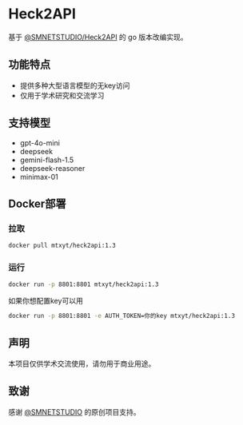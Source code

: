 # Heck2API

基于 [@SMNETSTUDIO/Heck2API](https://github.com/SMNETSTUDIO/Heck2API) 的 go 版本改编实现。

## 功能特点
- 提供多种大型语言模型的无key访问
- 仅用于学术研究和交流学习

## 支持模型
- gpt-4o-mini
- deepseek
- gemini-flash-1.5 
- deepseek-reasoner
- minimax-01

## Docker部署
### 拉取
```bash
docker pull mtxyt/heck2api:1.3
```
### 运行
```bash
docker run -p 8801:8801 mtxyt/heck2api:1.3
```
如果你想配置key可以用
```bash
docker run -p 8801:8801 -e AUTH_TOKEN=你的key mtxyt/heck2api:1.3
```

## 声明
本项目仅供学术交流使用，请勿用于商业用途。

## 致谢
感谢 [@SMNETSTUDIO](https://github.com/SMNETSTUDIO) 的原创项目支持。

